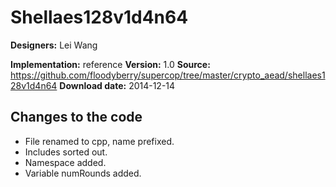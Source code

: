 # Shellaes128v1d4n64

**Designers:** Lei Wang

**Implementation:** reference
**Version:** 1.0
**Source:** https://github.com/floodyberry/supercop/tree/master/crypto_aead/shellaes128v1d4n64
**Download date:** 2014-12-14

## Changes to the code

* File renamed to cpp, name prefixed.
* Includes sorted out.
* Namespace added.
* Variable numRounds added.
